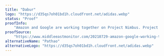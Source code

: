 ```yaml
---
title: "Dabur"
logo: "https://d35qs7oh01bd1h.cloudfront.net/adidas.webp"
status: "Proof"
proofInfo:
    "Amazon and Google are working together on Project Nimbus. Project Nimbus is a $1.2bn contract to provide cloud services for the test military and government. This technology allows for further surveillance of and unlawful data collection on Palestinians, and facilitates expansion of illegal settlements on Palestinian land."
proofSource:
    "https://www.middleeastmonitor.com/20210729-amazon-google-working-together-on-1-2bn-contract-to-provide-cloud-services-for-us-military/"
alternativeName: "Pathao"
alternativeLogo: "https://d35qs7oh01bd1h.cloudfront.net/adidas.webp"
---
```

